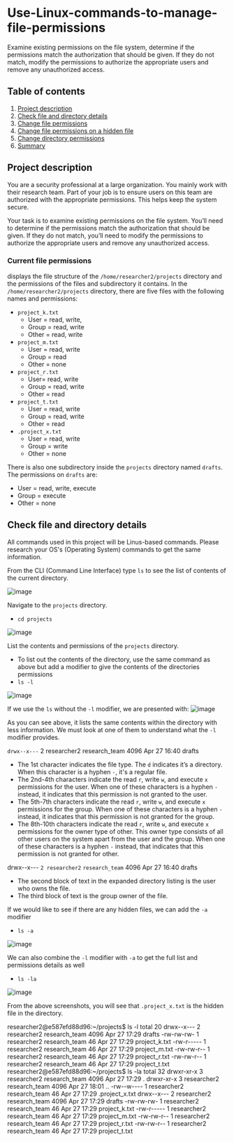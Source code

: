 # Use-Linux-commands-to-manage-file-permissions
Examine existing permissions on the file system, determine if the permissions match the authorization that should be given. If they do not match, modify the permissions to authorize the appropriate users and remove any unauthorized access.

## Table of contents

1. [Project description](#description)
2. [Check file and directory details](#details)
3. [Change file permissions](#permissions)
4. [Change file permissions on a hidden file](#permissions2)
5. [Change directory permissions](#permissions3)
6. [Summary](#permissions4)

## Project description <a name="description">
You are a security professional at a large organization. You mainly work with their research team. Part of your job is to ensure users on this team are authorized with the appropriate permissions. This helps keep the system secure. 

Your task is to examine existing permissions on the file system. You’ll need to determine if the permissions match the authorization that should be given. If they do not match, you’ll need to modify the permissions to authorize the appropriate users and remove any unauthorized access.

### Current file permissions
displays the file structure of the `/home/researcher2/projects` directory
and the permissions of the files and subdirectory it contains.
In the `/home/researcher2/projects` directory, there are five files with the following
names and permissions:
* `project_k.txt`
  * User = read, write,
  * Group = read, write
  * Other = read, write
* `project_m.txt`
  * User = read, write
  * Group = read
  * Other = none
* `project_r.txt`
  * User= read, write
  * Group = read, write
  * Other = read
* `project_t.txt`
  * User = read, write
  * Group = read, write
  * Other = read
* `.project_x.txt`
  * User = read, write
  * Group = write
  * Other = none

There is also one subdirectory inside the `projects` directory named `drafts`. The
permissions on `drafts` are:
* User = read, write, execute
* Group = execute
* Other = none

## Check file and directory details <a name="details">
All commands used in this project will be Linus-based commands. Please research your OS's (Operating System) commands to get the same information.

From the CLI (Command Line Interface) type `ls` to see the list of contents of the current directory.

![image](https://github.com/IzharSalvanaSyed/Use-Linux-commands-to-manage-file-permissions/assets/156041933/19fd024c-12fb-42e1-99a8-925af0cfbfe5)

Navigate to the `projects` directory. 
* `cd projects`

![image](https://github.com/IzharSalvanaSyed/Use-Linux-commands-to-manage-file-permissions/assets/156041933/22d3af9c-f9b9-40fe-886c-986c6916fdf9)

List the contents and permissions of the `projects` directory.
* To list out the contents of the directory, use the same command as above but add a modifier to give the contents of the directories permissions
* `ls -l`

![image](https://github.com/IzharSalvanaSyed/Use-Linux-commands-to-manage-file-permissions/assets/156041933/d8abc7c4-0dd9-46d1-a1f2-c08d43d09931)

If we use the `ls` without the `-l` modifier, we are presented with:
![image](https://github.com/IzharSalvanaSyed/Use-Linux-commands-to-manage-file-permissions/assets/156041933/1d74e277-a380-4173-ae30-642fd823741b)

As you can see above, it lists the same contents within the directory with less information. We must look at one of them to understand what the `-l` modifier provides.

`drwx--x---` 2 researcher2 research_team 4096 Apr 27 16:40 drafts

* The 1st character indicates the file type. The `d` indicates it’s a directory. When this character is a hyphen `-`, it's a regular file.
* The 2nd-4th characters indicate the read `r`, write `w`, and execute `x` permissions for the user. When one of these characters is a hyphen `-` instead, it indicates that this permission is not granted to the user.
* The 5th-7th characters indicate the read `r`, write `w`, and execute `x` permissions for the group. When one of these characters is a hyphen `-` instead, it indicates that this permission is not granted for the group.
* The 8th-10th characters indicate the read `r`, write `w`, and execute `x` permissions for the owner type of other. This owner type consists of all other users on the system apart from the user and the group. When one of these characters is a hyphen `-` instead, that indicates that this permission is not granted for other.

drwx--x--- `2 researcher2` `research_team` 4096 Apr 27 16:40 drafts

* The second block of text in the expanded directory listing is the user who owns the file.
* The third block of text is the group owner of the file.

If we would like to see if there are any hidden files, we can add the `-a` modifier 
* `ls -a`

![image](https://github.com/IzharSalvanaSyed/Use-Linux-commands-to-manage-file-permissions/assets/156041933/ad84e9e1-71c5-475e-8d4f-17d4303d738f)

We can also combine the `-l` modifier with `-a` to get the full list and permissions details  as well
* `ls -la`

![image](https://github.com/IzharSalvanaSyed/Use-Linux-commands-to-manage-file-permissions/assets/156041933/7a85af27-67be-407d-bd3f-aa651465de14)

From the above screenshots, you will see that `.project_x.txt` is the hidden file in the directory.

researcher2@e587efd88d96:~/projects$ ls -l
total 20
drwx--x--- 2 researcher2 research_team 4096 Apr 27 17:29 drafts
-rw-rw-rw- 1 researcher2 research_team   46 Apr 27 17:29 project_k.txt
-rw-r----- 1 researcher2 research_team   46 Apr 27 17:29 project_m.txt
-rw-rw-r-- 1 researcher2 research_team   46 Apr 27 17:29 project_r.txt
-rw-rw-r-- 1 researcher2 research_team   46 Apr 27 17:29 project_t.txt
researcher2@e587efd88d96:~/projects$ ls -la
total 32
drwxr-xr-x 3 researcher2 research_team 4096 Apr 27 17:29 .
drwxr-xr-x 3 researcher2 research_team 4096 Apr 27 18:01 ..
-rw--w---- 1 researcher2 research_team   46 Apr 27 17:29 .project_x.txt
drwx--x--- 2 researcher2 research_team 4096 Apr 27 17:29 drafts
-rw-rw-rw- 1 researcher2 research_team   46 Apr 27 17:29 project_k.txt
-rw-r----- 1 researcher2 research_team   46 Apr 27 17:29 project_m.txt
-rw-rw-r-- 1 researcher2 research_team   46 Apr 27 17:29 project_r.txt
-rw-rw-r-- 1 researcher2 research_team   46 Apr 27 17:29 project_t.txt
